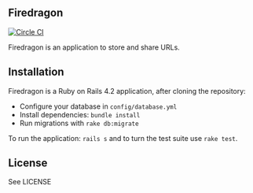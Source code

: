 ## Firedragon

[![Circle CI](https://circleci.com/gh/ariejan/firedragon/tree/master.svg?style=svg&circle-token=1d90c96547f475a82ffdcf0e16cb66753eea4484)](https://circleci.com/gh/ariejan/firedragon/tree/master)

Firedragon is an application to store and share URLs. 

## Installation

Firedragon is a Ruby on Rails 4.2 application, after
cloning the repository:

 * Configure your database in `config/database.yml`
 * Install dependencies: `bundle install`
 * Run migrations with `rake db:migrate`

To run the application: `rails s` and to turn the 
test suite use `rake test`.

## License

See LICENSE


